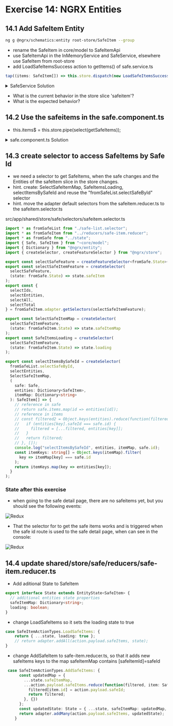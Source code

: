 # Exercise 14: NGRX Entities

## 14.1 Add SafeItem Entity

```bash
ng g @ngrx/schematics:entity root-store/SafeItem --group
```

- rename the SafeItem in core/model to SafeItemApi
- use SafeItemApi in the InMemoryService and SafeService, elsewhere use SafeItem from root-store
- add LoadSafeItemsSuccess action to getItems() of safe.service.ts

```typescript
tap((items: SafeItem[]) => this.store.dispatch(new LoadSafeItemsSuccess({ safeItems: items }))),
```

<details><summary>SafeService Solution</summary>

```typescript
import { Injectable } from '@angular/core';
import { SafeApi, SafeItemApi } from '../model';
import { Observable, Subject, BehaviorSubject, timer, interval, ReplaySubject, of } from 'rxjs';
import {
  map,
  switchMap,
  switchMapTo,
  tap,
  concatMapTo,
  take,
  startWith,
  shareReplay,
  filter,
  catchError,
  delay,
} from 'rxjs/operators';
import { HttpClient } from '@angular/common/http';
import { Store, select } from '@ngrx/store';
import { selectSafesLoading } from 'app/root-store/selectors/safe.selector';
import { LoadSafesFailure, LoadSafesSuccess } from 'app/root-store/actions/safe.actions';
import { State } from 'app/root-store';
import { LoadSafeItems, AddSafeItem } from 'app/root-store/actions/safe-item.actions';

@Injectable({
  providedIn: 'root',
})
export class SafeService {
  private readonly safesUrl = '/api/safes';

  constructor(private http: HttpClient, private store: Store<State>) {
    store
      .pipe(
        select(selectSafesLoading),
        filter(Boolean),
        switchMapTo(this.loadSafes()),
        catchError(err => {
          this.store.dispatch(new LoadSafesFailure());
          return of(null);
        }),
        filter(Boolean),
        delay(2000),
      )
      .subscribe(safes => this.store.dispatch(new LoadSafesSuccess({ safes: safes })));
  }

  loadSafes(): Observable<SafeApi[]> {
    return this.http.get(this.safesUrl).pipe(map((safes: SafeApi[]) => safes));
  }

  addItem(item: SafeItemApi, safeId: string): Observable<SafeItemApi> {
    console.log(item, safeId, this.http);
    return this.http.post(this.safesUrl + `/${safeId}/items`, item).pipe(
      map((response: SafeItemApi) => response),
      tap(safeItem => this.store.dispatch(new AddSafeItem({ safeItem }))),
    );
  }

  getItems(safeId: string): Observable<SafeItemApi[]> {
    const result$ = this.http.get(this.safesUrl + `/${safeId}/items`).pipe(
      map((items: SafeItemApi[]) => items),
      tap((items: SafeItemApi[]) => this.store.dispatch(new LoadSafeItems({ safeItems: items }))),
      shareReplay(1),
    );
    return result$;
  }
}

```

</details>

- What is the current behavior in the store slice 'safeitem'?
- What is the expected behavior?

## 14.2 Use the safeitems in the safe.component.ts

- this.items$ = this.store.pipe(select(getSafeItems));

<details><summary>safe.component.ts Solution</summary>

```typescript
import {
  Component,
  OnInit,
  ChangeDetectionStrategy,
  Input
} from "@angular/core";
import { ActivatedRoute, ParamMap } from "@angular/router";
import {
  switchMap,
  map,
  withLatestFrom,
  switchMapTo,
  tap
} from "rxjs/operators";
import { Observable, merge, Subject } from "rxjs";
import { Safe, SafeItem } from "~core/model";
import { SafeService, FileService } from "~core/services";
import { AddSafeItemDialogComponent } from "../add-safe-item-dialog";
import { MatDialog } from "@angular/material";
import { select, Store } from "@ngrx/store";
import { State } from "app/root-store/state";
import { selectItemsBySafeId } from "~shared/store/safe/selectors/safeitem.selector";
import { LoadSafeItems } from "~shared/store/safe/actions/safe-item.actions";

@Component({
  selector: "cool-safe",
  templateUrl: "./safe.component.html",
  styleUrls: ["./safe.component.scss"],
  changeDetection: ChangeDetectionStrategy.OnPush
})
export class SafeComponent implements OnInit {
  showAddButton$: Observable<boolean>;
  safe$: Observable<Safe>;
  items$: Observable<SafeItem[]>;
  trigger$: Subject<any> = new Subject<any>();

  constructor(
    private fileService: FileService,
    private activatedRoute: ActivatedRoute,
    private service: SafeService,
    private store: Store<State>,
    private dialog: MatDialog
  ) {}

  ngOnInit() {
    // Changed in Exercise 9.4.1
    // this.safe$ = this.activatedRoute.paramMap.pipe(switchMap((params: ParamMap) => this.service.getSafe(params.get('id'))));
    this.safe$ = this.activatedRoute.data.pipe(
      map((data: { safe: Safe }) => {
        return data.safe;
      })
    );

    this.showAddButton$ = this.activatedRoute.data.pipe(
      map((data: { showAddButton: boolean }) => {
        return data.showAddButton;
      })
    );

    // this.items$ = merge(this.safe$, this.trigger$).pipe(
    //   withLatestFrom(this.safe$),
    //   switchMap(([trigger, safe]: [any, Safe]) => this.service.getItems(safe.id))
    // );
    const itemsReloadEvent$ = merge(this.safe$, this.trigger$).pipe(
      withLatestFrom(this.safe$),
      tap(([trigger, safe]: [any, Safe]) =>
        this.store.dispatch(new LoadSafeItems({ safeId: safe.id }))
      )
    );
    itemsReloadEvent$.subscribe(() => console.log("items reload event"));
    this.items$ = this.store.pipe(select(selectItemsBySafeId));
  }

  openInvoice(id: string) {
    this.fileService
      .get(id)
      .then(image => {
        // console.log(image);
        const newTab = window.open();
        newTab.document.body.innerHTML = '<img src="' + image + '">';
      })
      .catch(err => console.error("invoice not found:", id, err));
  }

  onAddSafeItem(event) {
    const dialogRef = this.dialog.open(AddSafeItemDialogComponent, {
      // height: '800px',
      width: "600px",
      backdropClass: "logindialog-overlay",
      panelClass: "logindialog-panel"
    });
    dialogRef
      .afterClosed()
      .pipe(withLatestFrom(this.safe$))
      .subscribe(([result, safe]) => {
        if (!!result) {
          console.log(`Dialog result: ${result}`);
          const result$ = this.service.addItem(result, safe.id);
          result$.subscribe(this.trigger$);
        }
      });
  }
}
```

</details>

## 14.3 create selector to access SafeItems by Safe Id

- we need a selector to get SafeItems, when the safe changes and the Entities of the safeItem slice in the store changes.
- hint. create: SelectSafeItemMap, SafeItemsLoading, selectItemsBySafeId and reuse the "fromSafeList.selectSafeById" selector
- hint. move the adapter default selectors from the safeitem.reducer.ts to the safeitem.selector.ts

src/app/shared/store/safe/selectors/safeitem.selector.ts

```typescript
import * as fromSafeList from "./safe-list.selector";
import * as fromSafeItem from "../reducers/safe-item.reducer";
import * as fromSafe from "../state";
import { Safe, SafeItem } from "~core/model";
import { Dictionary } from "@ngrx/entity";
import { createSelector, createFeatureSelector } from "@ngrx/store";

export const selectSafeFeature = createFeatureSelector<fromSafe.State>("safe");
export const selectSafeItemFeature = createSelector(
  selectSafeFeature,
  (state: fromSafe.State) => state.safeItem
);
export const {
  selectIds,
  selectEntities,
  selectAll,
  selectTotal
} = fromSafeItem.adapter.getSelectors(selectSafeItemFeature);

export const SelectSafeItemMap = createSelector(
  selectSafeItemFeature,
  (state: fromSafeItem.State) => state.safeItemMap
);
export const SafeItemsLoading = createSelector(
  selectSafeItemFeature,
  (state: fromSafeItem.State) => state.loading
);

export const selectItemsBySafeId = createSelector(
  fromSafeList.selectSafeById,
  selectEntities,
  SelectSafeItemMap,
  (
    safe: Safe,
    entities: Dictionary<SafeItem>,
    itemMap: Dictionary<string>
  ): SafeItem[] => {
    // reference in safe
    // return safe.items.map(id => entities[id]);
    // reference in items
    // const filtered2 = Object.keys(entities).reduce(function(filtered, key) {
    //   if (entities[key].safeId === safe.id) {
    //     filtered = [...filtered, entities[key]];
    //   }
    //   return filtered;
    // }, []);
    console.log("selectItemsBySafeId", entities, itemMap, safe.id);
    const itemKeys: string[] = Object.keys(itemMap).filter(
      key => itemMap[key] === safe.id
    );
    return itemKeys.map(key => entities[key]);
  }
);
```

### State after this exercise

- when going to the safe detail page, there are no safeitems yet, but you should see the following events:

![Redux](screenshots/reduxtools-ex2.jpg)

- That the selector for to get the safe items works and is triggered when the safe id route is used to the safe detail page, when can see in the console:

![Redux](screenshots/console-ex2.jpg)

## 14.4 update shared/store/safe/reducers/safe-item.reducer.ts

- Add aditional State to SafeItem

```typescript
export interface State extends EntityState<SafeItem> {
  // additional entities state properties
  safeItemMap: Dictionary<string>;
  loading: boolean;
}
```

- change LoadSafeItems so it sets the loading state to true

```typescript
case SafeItemActionTypes.LoadSafeItems: {
    return { ...state, loading: true };
    // return adapter.addAll(action.payload.safeItems, state);
}
```

- change AddSafeItem to safe-item.reducer.ts, so that it adds new safeItems keys to the map safeItemMap contains [safeItemId]=safeId

```typescript
 case SafeItemActionTypes.AddSafeItems: {
      const updatedMap = {
        ...state.safeItemMap,
        ...action.payload.safeItems.reduce(function(filtered, item: SafeItem) {
          filtered[item.id] = action.payload.safeId;
          return filtered;
        }, {})
      };
      const updatedState: State = { ...state, safeItemMap: updatedMap, loading: false } as State;
      return adapter.addMany(action.payload.safeItems, updatedState);
    }
```
